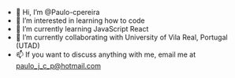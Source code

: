 - 👋 Hi, I’m @Paulo-cpereira
- 👀 I’m interested in learning how to code
- 🌱 I’m currently learning JavaScript React
- 💞️ I’m currently collaborating with University of Vila Real, Portugal (UTAD)
- 📫 If you want to discuss anything with me, email me at paulo_j_c_p@hotmail.com

<!---
Paulo-cpereira/Paulo-cpereira is a ✨ special ✨ repository because its `README.md` (this file) appears on your GitHub profile.
You can click the Preview link to take a look at your changes.
--->
